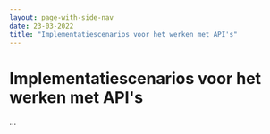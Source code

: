 ```yaml
---
layout: page-with-side-nav
date: 23-03-2022
title: "Implementatiescenarios voor het werken met API's"
---
```


# Implementatiescenarios voor het werken met API's
...
